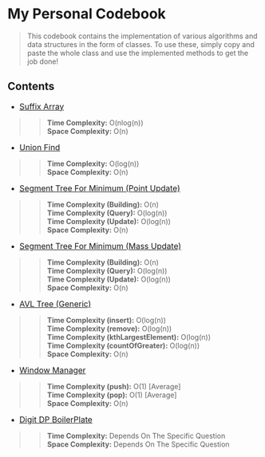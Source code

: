 # My Personal Codebook
> This codebook contains the implementation of various algorithms and data structures in the form of classes. To use these, simply copy and paste the whole class and use the implemented methods to get the job done!

## Contents

- <font size="3"> [Suffix Array](Suffix_Array.txt) </font>
>> **Time Complexity:** O(nlog(n))<br />
>> **Space Complexity:** O(n)

- <font size="3"> [Union Find](Union_Find.txt) </font>
>> **Time Complexity:** O(log(n))<br />
>> **Space Complexity:** O(n)

- <font size="3">[Segment Tree For Minimum (Point Update)](Segment_Tree_Point.txt) </font>
>> **Time Complexity (Building):** O(n) <br />
>> **Time Complexity (Query):** O(log(n)) <br />
>> **Time Complexity (Update):** O(log(n)) <br />
>> **Space Complexity:** O(n)

- <font size="3">[Segment Tree For Minimum (Mass Update)](Segment_Tree_Mass.txt) </font>
>> **Time Complexity (Building):** O(n) <br />
>> **Time Complexity (Query):** O(log(n)) <br />
>> **Time Complexity (Update):** O(log(n)) <br />
>> **Space Complexity:** O(n)

- <font size="3">[AVL Tree (Generic)](AVL_Tree.txt) </font>
>> **Time Complexity (insert):** O(log(n)) <br />
>> **Time Complexity (remove):** O(log(n)) <br />
>> **Time Complexity (kthLargestElement):** O(log(n)) <br />
>> **Time Complexity (countOfGreater):** O(log(n)) <br />
>> **Space Complexity:** O(n)

- <font size="3">[Window Manager](Window_Manager.txt) </font>
>> **Time Complexity (push):** O(1) [Average] <br />
>> **Time Complexity (pop):** O(1) [Average] <br />
>> **Space Complexity:** O(n)

- <font size="3">[Digit DP BoilerPlate](Digit_DP_BoilerPlate.txt) </font>
>> **Time Complexity:** Depends On The Specific Question <br />
>> **Space Complexity:** Depends On The Specific Question